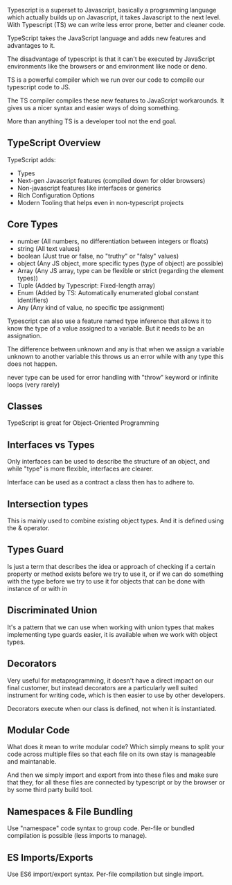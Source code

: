 Typescript is a superset to Javascript, basically a programming language which actually builds up on Javascript, it takes Javascript to the next level. With Typescript (TS) we can write less error prone, better and cleaner code.

TypeScript takes the JavaScript language and adds new features and advantages to it.

The disadvantage of typescript is that it can't be executed by JavaScript environments like the browsers or and environment like node or deno.

TS is a powerful compiler which we run over our code to compile our typescript code to JS.

The TS compiler compiles these new features to JavaScript workarounds. It gives us a nicer syntax and easier ways of doing something.

More than anything TS is a developer tool not the end goal.

## TypeScript Overview

TypeScript adds:

- Types
- Next-gen Javascript features (compiled down for older browsers)
- Non-javascript features like interfaces or generics
- Rich Configuration Options
- Modern Tooling that helps even in non-typescript projects

## Core Types

- number (All numbers, no differentiation between integers or floats)
- string (All text values)
- boolean (Just true or false, no "truthy" or "falsy" values)
- object (Any JS object, more specific types (type of object) are possible)
- Array (Any JS array, type can be flexible or strict (regarding the element types))
- Tuple (Added by Typescript: Fixed-length array)
- Enum (Added by TS: Automatically enumerated global constant identifiers)
- Any (Any kind of value, no specific tpe assignment)

Typescript can also use a feature named type inference that allows it to know the type of a value assigned to a variable. But it needs to be an assignation.

The difference between unknown and any is that when we assign a variable unknown to another variable this throws us an error while with any type this does not happen.

never type can be used for error handling with "throw" keyword or infinite loops (very rarely)

## Classes

TypeScript is great for Object-Oriented Programming

## Interfaces vs Types

Only interfaces can be used to describe the structure of an object, and while "type" is more flexible, interfaces are clearer.

Interface can be used as a contract a class then has to adhere to.

## Intersection types

This is mainly used to combine existing object types. And it is defined using the & operator.

## Types Guard

Is just a term that describes the idea or approach of checking if a certain property or method exists before we try to use it, or if we can do something with the type before we try to use it for objects that can be done with instance of or with in

## Discriminated Union

It's a pattern that we can use when working with union types that makes implementing type guards easier, it is available when we work with object types.

## Decorators

Very useful for metaprogramming, it doesn't have a direct impact on our final customer, but instead decorators are a particularly well suited instrument for writing code, which is then easier to use by other developers.

Decorators execute when our class is defined, not when it is instantiated.

## Modular Code

What does it mean to write modular code? Which simply means to split your code across multiple files so that each file on its own stay is manageable and maintanable.

And then we simply import and export from into these files and make sure that they, for all these files are connected by typescript or by the browser or by some third party build tool.

## Namespaces & File Bundling

Use "namespace" code syntax to group code. Per-file or bundled compilation is possible (less imports to manage).

## ES Imports/Exports

Use ES6 import/export syntax. Per-file compilation but single <script></script> import.
